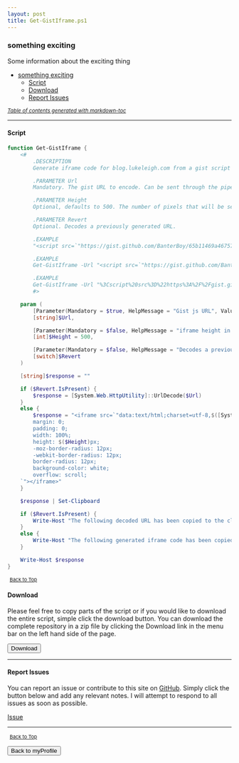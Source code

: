 ```yaml
---
layout: post
title: Get-GistIframe.ps1
---
```


### something exciting

Some information about the exciting thing

- [something exciting](#something-exciting)
  - [Script](#script)
  - [Download](#download)
  - [Report Issues](#report-issues)

<small><i><a href='http://ecotrust-canada.github.io/markdown-toc/'>Table of contents generated with markdown-toc</a></i></small>

---

#### Script

```powershell
function Get-GistIframe {
	<#
		.DESCRIPTION
		Generate iframe code for blog.lukeleigh.com from a gist script

		.PARAMETER Url
		Mandatory. The gist URL to encode. Can be sent through the pipeline.

		.PARAMETER Height
		Optional, defaults to 500. The number of pixels that will be set as the height of the iframe.

		.PARAMETER Revert
		Optional. Decodes a previously generated URL.

		.EXAMPLE
		"<script src=`"https://gist.github.com/BanterBoy/65b11469a46757727ef929f3925668a6.js`"></script>" | Get-GistIframe

		.EXAMPLE
		Get-GistIframe -Url "<script src=`"https://gist.github.com/BanterBoy/65b11469a46757727ef929f3925668a6.js`"></script>" -Height 750

		.EXAMPLE
		Get-GistIframe -Url "%3Cscript%20src%3D%22https%3A%2F%2Fgist.github.com%2FBanterBoy%2F65b11469a46757727ef929f3925668a6.js%22%3E%3C%2Fscript%3E" -Revert
		#>

	param (
		[Parameter(Mandatory = $true, HelpMessage = "Gist js URL", ValueFromPipeline = $true)]
		[string]$Url,

		[Parameter(Mandatory = $false, HelpMessage = "iframe height in pixels, defaults to 500")]
		[int]$Height = 500,

		[Parameter(Mandatory = $false, HelpMessage = "Decodes a previously encoded URL")]
		[switch]$Revert
	)

	[string]$response = ""

	if ($Revert.IsPresent) {
		$response = [System.Web.HttpUtility]::UrlDecode($Url)
	}
	else {
		$response = "<iframe src=`"data:text/html;charset=utf-8,$([System.Web.HttpUtility]::UrlEncode($Url))`" style=`"
		margin: 0;
		padding: 0;
		width: 100%;
		height: $($Height)px;
		-moz-border-radius: 12px;
		-webkit-border-radius: 12px;
		border-radius: 12px;
		background-color: white;
		overflow: scroll;
	`"></iframe>"
	}

	$response | Set-Clipboard

	if ($Revert.IsPresent) {
		Write-Host "The following decoded URL has been copied to the clipboard:"
	}
	else {
		Write-Host "The following generated iframe code has been copied to the clipboard:"
	}

	Write-Host $response
}
```

<span style="font-size:11px;"><a href="#"><i class="fas fa-caret-up" aria-hidden="true" style="color: white; margin-right:5px;"></i>Back to Top</a></span>

#### Download

Please feel free to copy parts of the script or if you would like to download the entire script, simple click the download button. You can download the complete repository in a zip file by clicking the Download link in the menu bar on the left hand side of the page.

<button class="btn" type="submit" onclick="window.open('/PowerShell/functions/myProfile/Get-GistIframe.ps1')">
    <i class="fa fa-cloud-download-alt">
    </i>
        Download
</button>

---

#### Report Issues

You can report an issue or contribute to this site on <a href="https://github.com/BanterBoy/scripts-blog/issues">GitHub</a>. Simply click the button below and add any relevant notes. I will attempt to respond to all issues as soon as possible.

<!-- Place this tag where you want the button to render. -->

<a class="github-button" href="https://github.com/BanterBoy/scripts-blog/issues/new?title=Get-GistIframe.ps1&body=There is a problem with this function. Please find details below." data-show-count="true" aria-label="Issue BanterBoy/scripts-blog on GitHub">Issue</a>

---

<span style="font-size:11px;"><a href="#"><i class="fas fa-caret-up" aria-hidden="true" style="color: white; margin-right:5px;"></i>Back to Top</a></span>

<a href="/menu/_pages/myProfile.html">
    <button class="btn">
        <i class='fas fa-reply'>
        </i>
            Back to myProfile
    </button>
</a>

[1]: http://ecotrust-canada.github.io/markdown-toc
[2]: https://github.com/googlearchive/code-prettify
